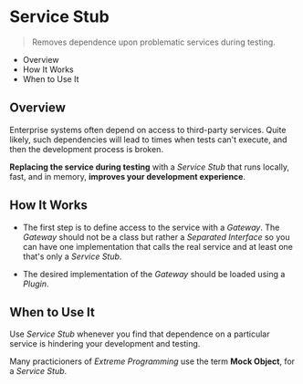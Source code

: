 # Service Stub

> Removes dependence upon problematic services during testing.

* Overview
* How It Works
* When to Use It

## Overview

Enterprise systems often depend on access to third-party services. Quite likely, such dependencies will lead to times when tests can't execute, and then the development process is broken.

**Replacing the service during testing** with a *Service Stub* that runs locally, fast, and in memory, **improves your development experience**.

## How It Works

* The first step is to define access to the service with a *Gateway*. The *Gateway* should not be a class but rather a *Separated Interface* so you can have one implementation that calls the real service and at least one that's only a *Service Stub*.

* The desired implementation of the *Gateway* should be loaded using a *Plugin*.

## When to Use It

Use *Service Stub* whenever you find that dependence on a particular service is hindering your development and testing.

Many practicioners of *Extreme Programming* use the term **Mock Object**, for a *Service Stub*.
